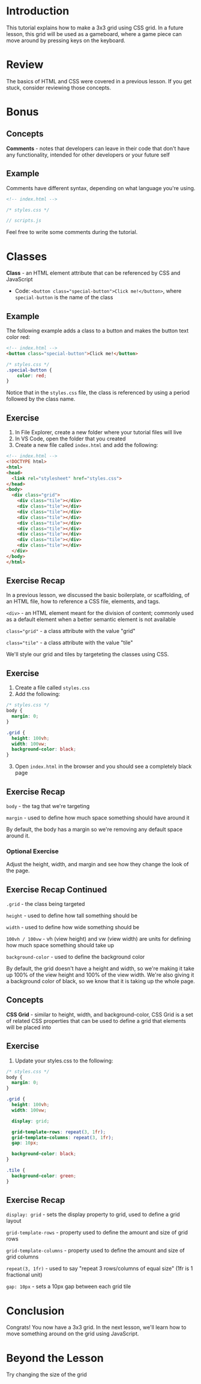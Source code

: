 # Introduction
This tutorial explains how to make a 3x3 grid using CSS grid. In a future lesson, this grid will be used as a gameboard, where a game piece can move around by pressing keys on the keyboard.

# Review
The basics of HTML and CSS were covered in a previous lesson. If you get stuck, consider reviewing those concepts.

# Bonus

## Concepts

**Comments** - notes that developers can leave in their code that don't have any functionality, intended for other developers or your future self

## Example
Comments have different syntax, depending on what language you're using.
```HTML
<!-- index.html -->
```
```CSS
/* styles.css */
```
```JavaScript
// scripts.js
```

Feel free to write some comments during the tutorial.

# Classes

**Class** - an HTML element attribute that can be referenced by CSS and JavaScript
- Code: `<button class="special-button">Click me!</button>`, where `special-button` is the name of the class

## Example
The following example adds a class to a button and makes the button text color red:
```HTML
<!-- index.html -->
<button class="special-button">Click me!</button>
```
```CSS
/* styles.css */
.special-button {
    color: red;
}
```

Notice that in the `styles.css` file, the class is referenced by using a period followed by the class name.

## Exercise
1. In File Explorer, create a new folder where your tutorial files will live
2. In VS Code, open the folder that you created
3. Create a new file called `index.html` and add the following:
```HTML
<!-- index.html -->
<!DOCTYPE html>
<html>
<head>
  <link rel="stylesheet" href="styles.css">
</head>
<body>
  <div class="grid">
    <div class="tile"></div>
    <div class="tile"></div>
    <div class="tile"></div>
    <div class="tile"></div>
    <div class="tile"></div>
    <div class="tile"></div>
    <div class="tile"></div>
    <div class="tile"></div>
    <div class="tile"></div>
  </div>
</body>
</html>
```

## Exercise Recap
In a previous lesson, we discussed the basic boilerplate, or scaffolding, of an HTML file, how to reference a CSS file, elements, and tags.

`<div>` - an HTML element meant for the division of content; commonly used as a default element when a better semantic element is not available

`class="grid"` - a class attribute with the value "grid"

`class="tile"` - a class attribute with the value "tile"

We'll style our grid and tiles by targeteting the classes using CSS.

## Exercise
1. Create a file called `styles.css`
2. Add the following:
```CSS
/* styles.css */
body {
  margin: 0;
}

.grid {
  height: 100vh;
  width: 100vw;
  background-color: black;
}
```
3. Open `index.html` in the browser and you should see a completely black page

## Exercise Recap
`body` - the tag that we're targeting

`margin` - used to define how much space something should have around it

By default, the body has a margin so we're removing any default space around it.

### Optional Exercise
Adjust the height, width, and margin and see how they change the look of the page.

## Exercise Recap Continued
`.grid` - the class being targeted

`height` - used to define how tall something should be

`width` - used to define how wide something should be

`100vh / 100vw` - vh (view height) and vw (view width) are units for defining how much space something should take up

`background-color` - used to define the background color

By default, the grid doesn't have a height and width, so we're making it take up 100% of the view height and 100% of the view width. We're also giving it a background color of black, so we know that it is taking up the whole page.

## Concepts
**CSS Grid** - similar to height, width, and background-color, CSS Grid is a set of related CSS properties that can be used to define a grid that elements will be placed into

## Exercise
1. Update your styles.css to the following:
```CSS
/* styles.css */
body {
  margin: 0;
}

.grid {
  height: 100vh;
  width: 100vw;

  display: grid;

  grid-template-rows: repeat(3, 1fr);
  grid-template-columns: repeat(3, 1fr);
  gap: 10px;

  background-color: black;
}

.tile {
  background-color: green;
}
```

## Exercise Recap
`display: grid` - sets the display property to grid, used to define a grid layout

`grid-template-rows` - property used to define the amount and size of grid rows

`grid-template-columns` - property used to define the amount and size of grid columns

`repeat(3, 1fr)` - used to say "repeat 3 rows/columns of equal size" (1fr is 1 fractional unit)

`gap: 10px` - sets a 10px gap between each grid tile

# Conclusion
Congrats! You now have a 3x3 grid. In the next lesson, we'll learn how to move something around on the grid using JavaScript.

# Beyond the Lesson
Try changing the size of the grid

